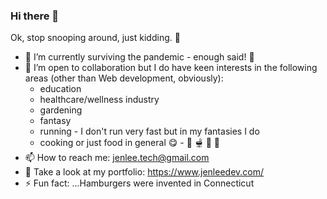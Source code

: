 ### Hi there 👋

<!--
**jenlee-tech/jenlee-tech** is a ✨ _special_ ✨ repository because its `README.md` (this file) appears on your GitHub profile. -->

Ok, stop snooping around, just kidding.  🤣 


- 🔭 I’m currently surviving the pandemic - enough said! 🧬
- 👯 I’m open to collaboration but I do have keen interests in the following areas (other than Web development, obviously): 
     - education
     - healthcare/wellness industry
     - gardening
     - fantasy
     - running - I don't run very fast but in my fantasies I do
     - cooking or just food in general 😋 - 🍗 🫕 🍿 🍛
- 📫 How to reach me: jenlee.tech@gmail.com
- 🔗 Take a look at my portfolio: https://www.jenleedev.com/
- ⚡ Fun fact: ...Hamburgers were invented in Connecticut

